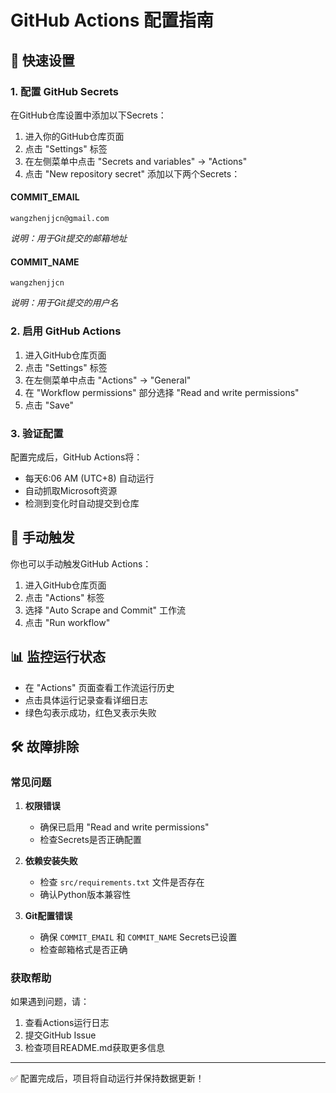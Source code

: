 # GitHub Actions 配置指南

## 🚀 快速设置

### 1. 配置 GitHub Secrets

在GitHub仓库设置中添加以下Secrets：

1. 进入你的GitHub仓库页面
2. 点击 "Settings" 标签
3. 在左侧菜单中点击 "Secrets and variables" → "Actions"
4. 点击 "New repository secret" 添加以下两个Secrets：

#### COMMIT_EMAIL
```
wangzhenjjcn@gmail.com
```
*说明：用于Git提交的邮箱地址*

#### COMMIT_NAME
```
wangzhenjjcn
```
*说明：用于Git提交的用户名*

### 2. 启用 GitHub Actions

1. 进入GitHub仓库页面
2. 点击 "Settings" 标签
3. 在左侧菜单中点击 "Actions" → "General"
4. 在 "Workflow permissions" 部分选择 "Read and write permissions"
5. 点击 "Save"

### 3. 验证配置

配置完成后，GitHub Actions将：
- 每天6:06 AM (UTC+8) 自动运行
- 自动抓取Microsoft资源
- 检测到变化时自动提交到仓库

## 🔧 手动触发

你也可以手动触发GitHub Actions：

1. 进入GitHub仓库页面
2. 点击 "Actions" 标签
3. 选择 "Auto Scrape and Commit" 工作流
4. 点击 "Run workflow"

## 📊 监控运行状态

- 在 "Actions" 页面查看工作流运行历史
- 点击具体运行记录查看详细日志
- 绿色勾表示成功，红色叉表示失败

## 🛠️ 故障排除

### 常见问题

1. **权限错误**
   - 确保已启用 "Read and write permissions"
   - 检查Secrets是否正确配置

2. **依赖安装失败**
   - 检查 `src/requirements.txt` 文件是否存在
   - 确认Python版本兼容性

3. **Git配置错误**
   - 确保 `COMMIT_EMAIL` 和 `COMMIT_NAME` Secrets已设置
   - 检查邮箱格式是否正确

### 获取帮助

如果遇到问题，请：
1. 查看Actions运行日志
2. 提交GitHub Issue
3. 检查项目README.md获取更多信息

---

✅ 配置完成后，项目将自动运行并保持数据更新！ 
